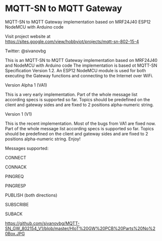 # MQTT-SN to MQTT Gateway

MQTT-SN to MQTT Gateway implementation based on MRF24J40 ESP12 NodeMCU with Arduino code

Visit project website at https://sites.google.com/view/hobbyiot/projects/mqtt-sn-802-15-4

Twitter: @sivanovbg

This is an MQTT-SN to MQTT Gateway implementation based on MRF24J40 and NodeMCU with Arduino code
The implementation is based ot MQTT-SN Specification Version 1.2.
An ESP12 NodeMCU module is used for both executing the Gateway functions and connecting to the Internet over WiFi.

Version Alpha 1 (VA1)

This is a very early implementation. Part of the whole message list according specs is supported so far.
Topics should be predefined on the client and gateway sides and are fixed to 2 positions alpha-numeric string.

Version 1 (V1)

This is the recent implementation. Most of the bugs from VA1 are fixed now. Part of the whole message list according specs is supported so far.
Topics should be predefined on the client and gateway sides and are fixed to 2 positions alpha-numeric string. Enjoy!

Messages supported:

CONNECT

CONNACK

PINGREQ

PINGRESP

PUBLISH (both directions)

SUBSCRIBE

SUBACK

https://github.com/sivanovbg/MQTT-SN_GW_802154_V1/blob/master/HIoT%20GW%20PCB%20Parts%20No%20Box.JPG


